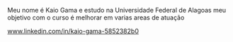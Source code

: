 Meu nome é Kaio Gama e estudo na Universidade Federal de Alagoas
meu objetivo com o curso é melhorar em varias areas de atuação

www.linkedin.com/in/kaio-gama-5852382b0
